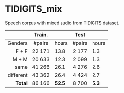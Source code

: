 # TIDIGITS_mix
Speech corpus with mixed audio from TIDIGITS dataset.


|                | Train. |             |   Test   |           |
|---------------:|:------:|-------------|:--------:|-----------|
|        Genders | #pairs| hours        | #pairs  | hours      |
|        F + F | 22 171 | 13.8          | 2 177 | 1.3          |
|        M + M | 20 633 | 12.3          | 2 099 | 1.3          |
|           same | 41 266 | 26.1        | 4 276 | 2.6          |
|      different | 43 362 | 26.4        | 4 424 | 2.7          |
|      **Total** | 86 166 | **52.5**    | 8 700 | **5.3**      |
